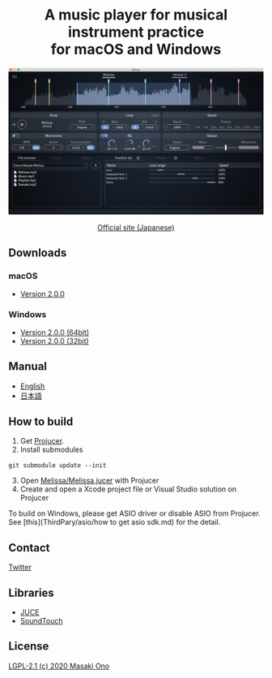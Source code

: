 <h1 align="center">A music player for musical instrument practice<br>for macOS and Windows</h1>

![uiimage](docs/images/screenshot.png)

<div align="center"> <a href="https://mosynthkey.github.io/Melissa/">Official site (Japanese)</a></div>

## Downloads
### macOS
- [Version 2.0.0](https://github.com/mosynthkey/Melissa/releases/download/v1.0.0/Melissa_2_0_0.dmg)

### Windows
- [Version 2.0.0 (64bit)](https://github.com/mosynthkey/Melissa/releases/download/v1.0.0/Melissa_2.0.0_64.zip)
- [Version 2.0.0 (32bit)](https://github.com/mosynthkey/Melissa/releases/download/v1.0.0/Melissa_2.0.0_32.zip)

## Manual
- [English](https://github.com/mosynthkey/Melissa/wiki/Manual-(English))
- [日本語](https://github.com/mosynthkey/Melissa/wiki/Manual-(Japanese))

## How to build
1. Get [Projucer](https://juce.com/discover/projucer).
2. Install submodules
```
git submodule update --init
```
3. Open [Melissa/Melissa.jucer](Melissa/Melissa.jucer) with Projucer
4. Create and open a Xcode project file or Visual Studio solution on Projucer

To build on Windows, please get ASIO driver or disable ASIO from Projucer.
See [this](ThirdPary/asio/how to get asio sdk.md) for the detail.

## Contact
[Twitter](https://twitter.com/Melissa__Player)

## Libraries
- [JUCE](https://juce.com) 
- [SoundTouch](https://www.surina.net/soundtouch/)

## License
[LGPL-2.1 (c) 2020 Masaki Ono](LICENSE)
